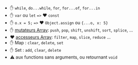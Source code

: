 * ✋  `while`, `do...while`, `for`, `for...of`, `for...in`   
* ✋ `var` ou `let` `=>` ❤️ `const`
* ✋ `o.x = 5;` `=>` ❤️ `Object.assign` ou `{...o, x: 5}`
* ✋ [mutateurs Array](https://developer.mozilla.org/fr/docs/Web/JavaScript/Reference/Objets_globaux/Array#Les_mutateurs): `push`, `pop`, `shift`, `unshift`, `sort`, `splice`, ...
* ❤️ [accesseurs Array](https://developer.mozilla.org/fr/docs/Web/JavaScript/Reference/Objets_globaux/Array#Les_accesseurs): `filter`, `map`, `slice`, `reduce` ...
* ✋ Map : `clear`, `delete`, `set`
* ✋ Set : `add`, `clear`, `delete`
* ⚠️ aux functions sans arguments, ou retournant `void`
